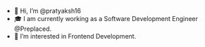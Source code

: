 - 👋 Hi, I’m @pratyaksh16
- 🎓 I am currently working as a Software Development Engineer @Preplaced.
- 👀 I’m interested in Frontend Development.

<!---
pratyaksh16/pratyaksh16 is a ✨ special ✨ repository because its `README.md` (this file) appears on your GitHub profile.
You can click the Preview link to take a look at your changes.
--->
